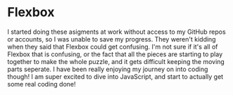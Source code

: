 # Flexbox
I started doing these asigments at work without access to my GitHub repos
or accounts, so I was unable to save my progress. They weren't kidding
when they said that Flexbox could get confusing. I'm not sure if it's all
of Flexbox that is confusing, or the fact that all the pieces are starting
to play together to make the whole puzzle, and it gets difficult keeping
the moving parts seperate. I have been really enjoying my journey on into
coding though! I am super excited to dive into JavaScript, and start to
actually get some real coding done!